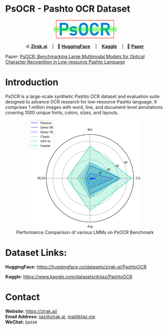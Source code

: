 # PsOCR - Pashto OCR Dataset

<p align="center">
    <img src="https://github.com/zirak-ai/PashtoOCR/blob/main/logo.png" width="200"/>
<p>
<p align="center">
        🌐 <a href="https://zirak.ai/"><b>Zirak.ai</b></a>
          &nbsp&nbsp | &nbsp&nbsp🤗 <a href="https://huggingface.co/datasets/zirak-ai/Pashto-OCR"><b>HuggingFace</b></a>
          &nbsp&nbsp | &nbsp&nbsp <a href="https://www.kaggle.com/datasets/drijaz/PashtoOCR"><b>Kaggle</b></a>
          &nbsp&nbsp | &nbsp&nbsp📑 <a href="https://arxiv.org/abs/2505.10055v1"><b>Paper</b></a>
</p>

Paper: [PsOCR: Benchmarking Large Multimodal Models for Optical Character Recognition in Low-resource Pashto Language](https://arxiv.org/abs/2505.10055v1)

# Introduction
PsOCR is a large-scale synthetic Pashto OCR dataset and evaluation suite designed to advance OCR research for low-resource Pashto language. It comprises 1 million images with word, line, and document-level annotations covering 1000 unique fonts, colors, sizes, and layouts.

<p align="center">
    <img src="https://github.com/zirak-ai/PashtoOCR/blob/main/fig1.jpg" width="70%"/><br>
    Performance Comparison of various LMMs on PsOCR Benchmark
<p>

# Dataset Links:
**HuggingFace:** https://huggingface.co/datasets/zirak-ai/PashtoOCR

**Kaggle:** https://www.kaggle.com/datasets/drijaz/PashtoOCR


# Contact
**Website:** https://zirak.ai/  
**Email Address:** [ijaz@zirak.ai](mailto:ijaz@zirak.ai), [mail@ijaz.me](mailto:mail@ijaz.me)  
**WeChat:** ijazse
